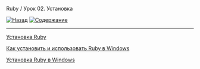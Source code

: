 Ruby / Урок 02. Установка

[![Назад](https://img.shields.io/badge/-%D0%9D%D0%B0%D0%B7%D0%B0%D0%B4-brightgreen)](2.Задание.md)
[![Содержание](https://img.shields.io/badge/-%D0%A1%D0%BE%D0%B4%D0%B5%D1%80%D0%B6%D0%B0%D0%BD%D0%B8%D0%B5-purple)](README.md)

***

[Установка Ruby](https://www.ruby-lang.org/ru/documentation/installation/)

[Как установить и использовать Ruby в Windows](https://hackware.ru/?p=10817)

[Установка Ruby в Windows](https://betacode.net/10565/install-ruby-on-windows)

